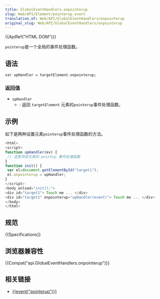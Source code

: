 ```yaml
---
title: GlobalEventHandlers.onpointerup
slug: Web/API/Element/pointerup_event
translation_of: Web/API/GlobalEventHandlers/onpointerup
original_slug: Web/API/GlobalEventHandlers/onpointerup
---
```

{{ApiRef("HTML DOM")}}

`pointerup`是一个全局的事件处理函数。

## 语法

```plain
var upHandler = targetElement.onpointerup;
```

### 返回值

- `upHandler`
  - : 返回 `targetElement` 元素的`pointerup`事件处理函数。

## 示例

如下是两种设置元素`pointerup`事件处理函数的方法。

```js
<html>
<script>
function upHandler(ev) {
 // 这里添加元素的 pointup 事件处理函数
}
function init() {
 var el=document.getElementById("target1");
 el.onpointerup = upHandler;
}
</script>
<body onload="init();">
<div id="target1"> Touch me ... </div>
<div id="target2" onpointerup="upHandler(event)"> Touch me ... </div>
</body>
</html>
```

## 规范

{{Specifications}}

## 浏览器兼容性

{{Compat("api.GlobalEventHandlers.onpointerup")}}

## 相关链接

- [{{event("pointerup")}}](/en-US/docs/Web/Events/pointerup)

